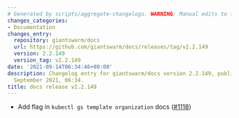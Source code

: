 ```yaml
---
# Generated by scripts/aggregate-changelogs. WARNING: Manual edits to this files will be overwritten.
changes_categories:
- Documentation
changes_entry:
  repository: giantswarm/docs
  url: https://github.com/giantswarm/docs/releases/tag/v2.2.149
  version: 2.2.149
  version_tag: v2.2.149
date: '2021-09-14T06:34:46+00:00'
description: Changelog entry for giantswarm/docs version 2.2.149, published on 14
  September 2021, 06:34.
title: docs release v2.2.149
---
```


- Add flag in `kubectl gs template organization` docs ([#1118](https://github.com/giantswarm/docs/pull/1118))
